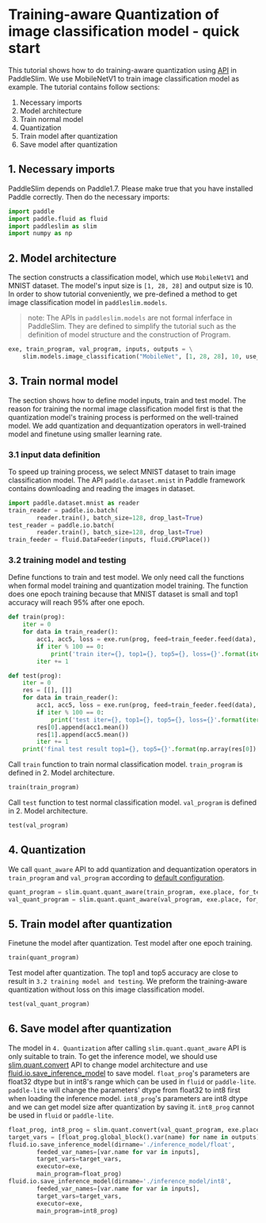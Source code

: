 # Training-aware Quantization of image classification model - quick start

This tutorial shows how to do training-aware quantization using [API](https://paddlepaddle.github.io/PaddleSlim/api_en/paddleslim.quant.html#paddleslim.quant.quanter.quant_aware) in PaddleSlim. We use MobileNetV1 to train image classification model as example. The tutorial contains follow sections:

1. Necessary imports
2. Model architecture
3. Train normal model
4. Quantization
5. Train model after quantization
6. Save model after quantization

## 1. Necessary imports
PaddleSlim depends on Paddle1.7. Please make true that you have installed Paddle correctly. Then do the necessary imports:

```python
import paddle
import paddle.fluid as fluid
import paddleslim as slim
import numpy as np
```

## 2. Model architecture

The section constructs a classification model, which use ``MobileNetV1`` and MNIST dataset. The model's input size is `[1, 28, 28]` and output size is 10. In order to show tutorial conveniently, we pre-defined a method to get image classification model in `paddleslim.models`.

>note: The APIs in `paddleslim.models` are not formal inferface in PaddleSlim. They are defined to simplify the tutorial such as the definition of model structure and the construction of Program.


```python
exe, train_program, val_program, inputs, outputs = \
    slim.models.image_classification("MobileNet", [1, 28, 28], 10, use_gpu=True)
```

## 3. Train normal model

The section shows how to define model inputs, train and test model. The reason for training the normal image classification model first is that the quantization model's training process is performed on the well-trained model. We add quantization and dequantization operators in well-trained model and finetune using smaller learning rate.

### 3.1 input data definition

To speed up training process, we select MNIST dataset to train image classification model. The API `paddle.dataset.mnist` in Paddle framework contains downloading and reading the images in dataset.

```python
import paddle.dataset.mnist as reader
train_reader = paddle.io.batch(
        reader.train(), batch_size=128, drop_last=True)
test_reader = paddle.io.batch(
        reader.train(), batch_size=128, drop_last=True)
train_feeder = fluid.DataFeeder(inputs, fluid.CPUPlace())
```

### 3.2 training model and testing

Define functions to train and test model. We only need call the functions when formal model training and quantization model training. The function does one epoch training because that MNIST dataset is small and top1 accuracy will reach 95% after one epoch.

```python
def train(prog):
    iter = 0
    for data in train_reader():
        acc1, acc5, loss = exe.run(prog, feed=train_feeder.feed(data), fetch_list=outputs)
        if iter % 100 == 0:
            print('train iter={}, top1={}, top5={}, loss={}'.format(iter, acc1.mean(), acc5.mean(), loss.mean()))
        iter += 1

def test(prog):
    iter = 0
    res = [[], []]
    for data in train_reader():
        acc1, acc5, loss = exe.run(prog, feed=train_feeder.feed(data), fetch_list=outputs)
        if iter % 100 == 0:
            print('test iter={}, top1={}, top5={}, loss={}'.format(iter, acc1.mean(), acc5.mean(), loss.mean()))
        res[0].append(acc1.mean())
        res[1].append(acc5.mean())
        iter += 1
    print('final test result top1={}, top5={}'.format(np.array(res[0]).mean(), np.array(res[1]).mean()))
```

Call ``train`` function to train normal classification model. ``train_program`` is defined in 2. Model architecture.

```python
train(train_program)
```

Call ``test`` function to test normal classification model. ``val_program`` is defined in 2. Model architecture.

```python
test(val_program)
```


## 4. Quantization

We call ``quant_aware`` API to add quantization and dequantization operators in ``train_program`` and ``val_program`` according to [default configuration](https://paddlepaddle.github.io/PaddleSlim/api_cn/quantization_api.html#id2).

```python
quant_program = slim.quant.quant_aware(train_program, exe.place, for_test=False)
val_quant_program = slim.quant.quant_aware(val_program, exe.place, for_test=True)
```


## 5. Train model after quantization

Finetune the model after quantization. Test model after one epoch training.

```python
train(quant_program)
```

Test model after quantization. The top1 and top5 accuracy are close to result in ``3.2 training model and testing``. We preform the training-aware quantization without loss on this image classification model.

```python
test(val_quant_program)
```


## 6. Save model after quantization

The model in ``4. Quantization`` after calling ``slim.quant.quant_aware`` API is only suitable to train. To get the inference model, we should use [slim.quant.convert](https://paddlepaddle.github.io/PaddleSlim/api_en/paddleslim.quant.html#paddleslim.quant.quanter.convert) API to change model architecture and use [fluid.io.save_inference_model](https://www.paddlepaddle.org.cn/documentation/docs/zh/develop/api_cn/io_cn/save_inference_model_cn.html#save-inference-model) to save model. ``float_prog``'s parameters are float32 dtype but in int8's range which can be used in ``fluid`` or ``paddle-lite``. ``paddle-lite`` will change the parameters' dtype from float32 to int8 first when loading the inference model. ``int8_prog``'s parameters are int8 dtype and we can get model size after quantization by saving it. ``int8_prog`` cannot be used in ``fluid`` or ``paddle-lite``.


```python
float_prog, int8_prog = slim.quant.convert(val_quant_program, exe.place, save_int8=True)
target_vars = [float_prog.global_block().var(name) for name in outputs]
fluid.io.save_inference_model(dirname='./inference_model/float',
        feeded_var_names=[var.name for var in inputs],
        target_vars=target_vars,
        executor=exe,
        main_program=float_prog)
fluid.io.save_inference_model(dirname='./inference_model/int8',
        feeded_var_names=[var.name for var in inputs],
        target_vars=target_vars,
        executor=exe,
        main_program=int8_prog)
```
